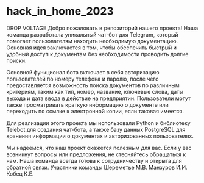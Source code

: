# hack_in_home_2023
DROP VOLTAGE
Добро пожаловать в репозиторий нашего проекта! Наша команда разработала уникальный чат-бот для Telegram, который помогает пользователям находить необходимую документацию. Основная идея заключается в том, чтобы обеспечить быстрый и удобный доступ к документам без необходимости проводить долгие поиски.

Основной функционал бота включает в себя авторизацию пользователей по номеру телефона и паролю, после чего предоставляется возможность поиска документов по различным критериям, таким как тип, номер, название, ключевые слова, даты выхода и дата ввода в действие на предприятии. Пользователи могут также просматривать краткую информацию о документе или переходить по ссылке к электронной копии, если таковая имеется.

Для реализации этого проекта мы использовали Python и библиотеку Telebot для создания чат-бота, а также базу данных PostgreSQL для хранения информации о документах и авторизованных пользователях.

Мы надеемся, что наш проект окажется полезным для вас. Если у вас возникнут вопросы или предложения, не стесняйтесь обращаться к нам. Наша команда всегда готова к сотрудничеству и открыта для обратной связи.
 Участники команды Шереметье М.В. Манзуров И.И. Кобец К.Е.

